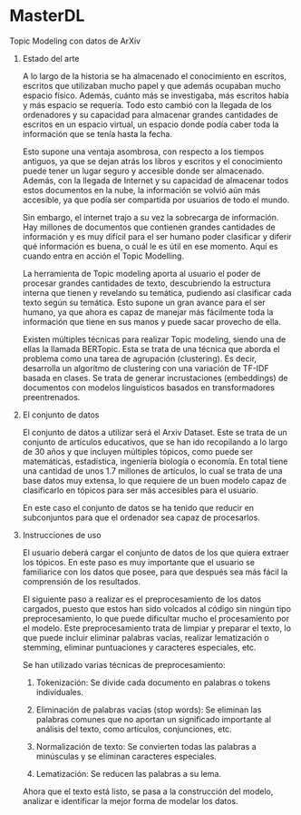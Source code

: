 # MasterDL
Topic Modeling con datos de ArXiv
1. Estado del arte
   
   A lo largo de la historia se ha almacenado el conocimiento en escritos, escritos que utilizaban mucho papel y que además ocupaban mucho espacio físico. Además, cuánto más se investigaba, más escritos había y más espacio se requería. Todo esto cambió con la llegada de los ordenadores y su capacidad para almacenar grandes cantidades de escritos en un espacio virtual, un espacio donde podía caber toda la información que se tenía hasta la fecha.
   
   Esto supone una ventaja asombrosa, con respecto a los tiempos antiguos, ya que se dejan atrás los libros y escritos y el conocimiento puede tener un lugar seguro y accesible donde ser almacenado. Además, con la llegada de Internet y su capacidad de almacenar todos estos documentos en la nube, la información se volvió aún más accesible, ya que podía ser compartida por usuarios de todo el mundo.
   
   Sin embargo, el internet trajo a su vez la sobrecarga de información. Hay millones de documentos que contienen grandes cantidades de información y es muy difícil para el ser humano poder clasificar y diferir qué información es buena, o cuál le es útil en ese momento. Aquí es cuando entra en acción el Topic Modelling.
   
   La herramienta de Topic modeling aporta al usuario el poder de procesar grandes cantidades de texto, descubriendo la estructura interna que tienen y revelando su temática, pudiendo así clasificar cada texto según su temática.
   Esto supone un gran avance para el ser humano, ya que ahora es capaz de manejar más fácilmente toda la información que tiene en sus manos y puede sacar provecho de ella.

   Existen múltiples técnicas para realizar Topic modeling, siendo una de ellas la llamada BERTopic. Esta se trata de una técnica que aborda el problema como una tarea de agrupación (clustering). Es decir, desarrolla un algorítmo de clustering con una variación de TF-IDF basada en clases. Se trata de generar incrustaciones (embeddings) de documentos con modelos linguísticos basados en transformadores preentrenados.
   
2. El conjunto de datos

	El conjunto de datos a utilizar será el Arxiv Dataset. Este se trata de un conjunto de artículos educativos, que se han ido recopilando a lo largo de 30 años y que incluyen múltiples tópicos, como puede ser matemáticas, estadística, ingeniería biología o economía. En total tiene una cantidad de unos 1.7 millones de artículos, lo cual se trata de una base datos muy extensa, lo que requiere de un buen modelo capaz de clasificarlo en tópicos para ser más accesibles para el usuario.

	En este caso el conjunto de datos se ha tenido que reducir en subconjuntos para que el ordenador sea capaz de procesarlos.

4. Instrucciones de uso

	El usuario deberá cargar el conjunto de datos de los que quiera extraer los tópicos. En este paso es muy importante que el usuario se familiarice con los datos que posee, para que después sea más fácil la comprensión de los resultados.

   El siguiente paso a realizar es el preprocesamiento de los datos cargados, puesto que estos han sido volcados al código sin ningún tipo preprocesamiento, lo que puede dificultar mucho el procesamiento por el modelo. Este preprocesamiento trata de limpiar y preparar el texto, lo que puede incluir eliminar palabras vacías, realizar lematización o stemming, eliminar puntuaciones y caracteres especiales, etc.

   	Se han utilizado varias técnicas de preprocesamiento:
	1. Tokenización: Se divide cada documento en palabras o tokens 			individuales.
    
	2. Eliminación de palabras vacías (stop words): Se eliminan las 		palabras comunes que no aportan un significado importante al 			análisis del texto, como artículos, conjunciones, etc.
    
 	3.  Normalización de texto: Se convierten todas las palabras a 			minúsculas y se eliminan caracteres especiales.
     
  	4. Lematización: Se reducen las palabras a su lema. 

	Ahora que el texto está listo, se pasa a la construcción del modelo, analizar e identificar la mejor forma de modelar los datos.
   
   
   

